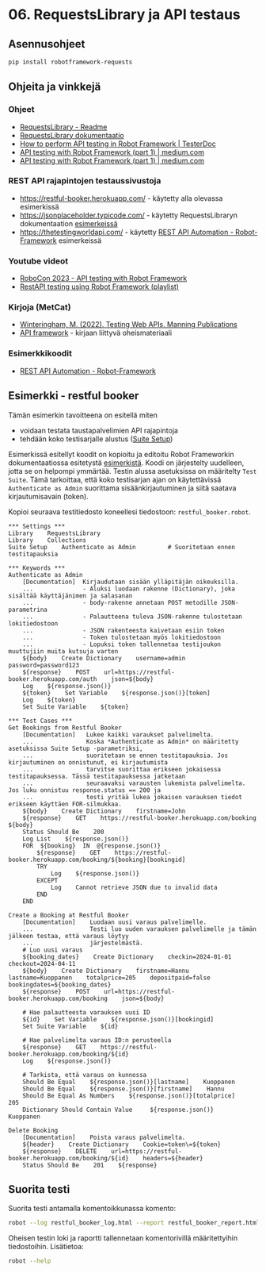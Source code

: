 # 06. RequestsLibrary ja API testaus

## Asennusohjeet
```bash
pip install robotframework-requests
```

## Ohjeita ja vinkkejä

### Ohjeet
- [RequestsLibrary - Readme](https://github.com/MarketSquare/robotframework-requests#readme)
- [RequestsLibrary dokumentaatio](https://marketsquare.github.io/robotframework-requests/doc/RequestsLibrary.html#library-documentation-top)
- [How to perform API testing in Robot Framework | TesterDoc](https://testersdock.com/api-testing-robot-framework/)
- [API testing with Robot Framework (part 1) | medium.com](https://fmgprado.medium.com/api-testing-with-robot-framework-part-1-997a3cb5bffe)
- [API testing with Robot Framework (part 1) | medium.com](https://fmgprado.medium.com/api-testing-with-robot-framework-part-2-a1b80eae4208)
 
### REST API rajapintojen testaussivustoja
- https://restful-booker.herokuapp.com/ - käytetty alla olevassa esimerkissä
- https://jsonplaceholder.typicode.com/ - käytetty RequestsLibraryn dokumentaation [esimerkeissä](https://marketsquare.github.io/robotframework-requests/doc/RequestsLibrary.html#Usage)
- https://thetestingworldapi.com/ - käytetty [REST API Automation - Robot-Framework](https://github.com/shakir-mairaj/REST-API-Automation--Robot-Framework) esimerkeissä

### Youtube videot
- [RoboCon 2023 - API testing with Robot Framework](https://youtu.be/GeJiVcLUxGY?si=3ygQkexJAu34CCWC)
- [RestAPI testing using Robot Framework (playlist)](https://youtube.com/playlist?list=PLUDwpEzHYYLvMLbma_Rp-6jrrpxkeH0VJ&si=H36_lMiHOq1j4gg9)

### Kirjoja (MetCat)
- [Winteringham, M. (2022). Testing Web APIs. Manning Publications](https://metropolia.finna.fi/Record/nelli15.25605264500041?sid=4488449508)
- [API framework](https://github.com/mwinteringham/api-framework/) - kirjaan liittyvä oheismateriaali

### Esimerkkikoodit
- [REST API Automation - Robot-Framework](https://github.com/shakir-mairaj/REST-API-Automation--Robot-Framework)

## Esimerkki - restful booker

Tämän esimerkin tavoitteena on esitellä miten
- voidaan testata taustapalvelimien API rajapintoja
- tehdään koko testisarjalle alustus ([Suite Setup](https://robotframework.org/robotframework/latest/RobotFrameworkUserGuide.html#suite-setup-and-teardown))

Esimerkissä esitellyt koodit on kopioitu ja editoitu Robot Frameworkin dokumentaatiossa esitetystä [esimerkistä](https://docs.robotframework.org/docs/examples/restfulbooker). Koodi on järjestelty uudelleen, jotta se on helpompi
ymmärtää. Testin alussa asetuksissa on määritelty `Test Suite`. Tämä tarkoittaa, että koko testisarjan ajan on käytettävissä  `Authenticate as Admin` suorittama sisäänkirjautuminen ja siitä saatava kirjautumisavain (token).

Kopioi seuraava testitiedosto koneellesi tiedostoon: `restful_booker.robot`.

```robotframework
*** Settings ***
Library    RequestsLibrary
Library    Collections
Suite Setup    Authenticate as Admin         # Suoritetaan ennen testitapauksia

*** Keywords ***
Authenticate as Admin
    [Documentation]  Kirjaudutaan sisään ylläpitäjän oikeuksilla.
    ...              - Aluksi luodaan rakenne (Dictionary), joka sisältää käyttäjänimen ja salasanan
    ...              - body-rakenne annetaan POST metodille JSON-parametrina
    ...              - Palautteena tuleva JSON-rakenne tulostetaan lokitiedostoon
    ...              - JSON rakenteesta kaivetaan esiin token
    ...              - Token tulostetaan myös lokitiedostoon
    ...              - Lopuksi token tallennetaa testijoukon muuttujiin muita kutsuja varten 
    ${body}    Create Dictionary    username=admin    password=password123
    ${response}    POST    url=https://restful-booker.herokuapp.com/auth    json=${body}
    Log    ${response.json()}
    ${token}    Set Variable    ${response.json()}[token]
    Log    ${token}
    Set Suite Variable    ${token}

*** Test Cases ***
Get Bookings from Restful Booker
    [Documentation]   Lukee kaikki varaukset palvelimelta.
    ...               Koska *Authenticate as Admin* on määritetty asetuksissa Suite Setup -parametriksi,
    ...               suoritetaan se ennen testitapauksia. Jos kirjautuminen on onnistunut, ei kirjautumista
    ...               tarvitse suorittaa erikseen jokaisessa testitapauksessa. Tässä testitapauksessa jatketaan
    ...               seuraavaksi varausten lukemista palvelimelta. Jos luku onnistuu response.status == 200 ja
    ...               testi yritää lukea jokaisen varauksen tiedot erikseen käyttäen FOR-silmukkaa.
    ${body}    Create Dictionary    firstname=John
    ${response}    GET    https://restful-booker.herokuapp.com/booking    ${body}
    Status Should Be    200
    Log List    ${response.json()}
    FOR  ${booking}  IN  @{response.json()}
        ${response}    GET    https://restful-booker.herokuapp.com/booking/${booking}[bookingid]
        TRY
            Log    ${response.json()}
        EXCEPT
            Log    Cannot retrieve JSON due to invalid data
        END
    END

Create a Booking at Restful Booker
    [Documentation]    Luodaan uusi varaus palvelimelle.
    ...                Testi luo uuden varauksen palvelimelle ja tämän jälkeen testaa, että varaus löytyy
    ...                järjestelmästä.
    # Luo uusi varaus
    ${booking_dates}    Create Dictionary    checkin=2024-01-01    checkout=2024-04-11
    ${body}    Create Dictionary    firstname=Hannu    lastname=Kuoppanen    totalprice=205    depositpaid=false    bookingdates=${booking_dates}
    ${response}    POST    url=https://restful-booker.herokuapp.com/booking    json=${body}

    # Hae palautteesta varauksen uusi ID
    ${id}    Set Variable    ${response.json()}[bookingid]
    Set Suite Variable    ${id}

    # Hae palvelimelta varaus ID:n perusteella
    ${response}    GET    https://restful-booker.herokuapp.com/booking/${id}
    Log    ${response.json()}

    # Tarkista, että varaus on kunnossa
    Should Be Equal    ${response.json()}[lastname]    Kuoppanen
    Should Be Equal    ${response.json()}[firstname]    Hannu   
    Should Be Equal As Numbers    ${response.json()}[totalprice]    205
    Dictionary Should Contain Value     ${response.json()}    Kuoppanen

Delete Booking
    [Documentation]    Poista varaus palvelimelta.
    ${header}    Create Dictionary    Cookie=token\=${token}
    ${response}    DELETE    url=https://restful-booker.herokuapp.com/booking/${id}    headers=${header}   
    Status Should Be    201    ${response}
```

## Suorita testi
Suorita testi antamalla komentoikkunassa komento:
```bash
robot --log restful_booker_log.html --report restful_booker_report.html restful_booker.robot
```

Oheisen testin loki ja raportti tallennetaan komentorivillä määritettyihin tiedostoihin. Lisätietoa:

```bash
robot --help
```
